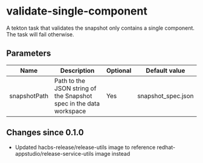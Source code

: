 # validate-single-component

A tekton task that validates the snapshot only contains a 
single component. The task will fail otherwise.

## Parameters

| Name | Description | Optional | Default value |
|------|-------------|----------|---------------|
| snapshotPath | Path to the JSON string of the Snapshot spec in the data workspace | Yes | snapshot_spec.json |

## Changes since 0.1.0
- Updated hacbs-release/release-utils image to reference redhat-appstudio/release-service-utils image instead